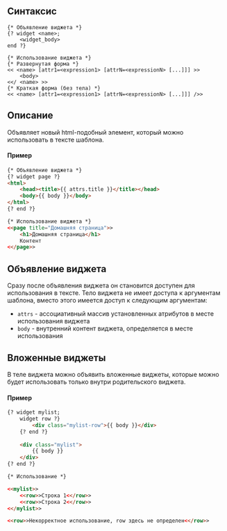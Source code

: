 ## Синтаксис
```
{* Объявление виджета *}
{? widget <name>;
	<widget_body>
end ?}
```
```
{* Использование виджета *}
{* Развернутая форма *}
<< <name> [attr1=<expression1> [attrN=<expressionN> [...]]] >>
	<body>
<</ <name> >>
{* Краткая форма (без тела) *}
<< <name> [attr1=<expression1> [attrN=<expressionN> [...]]] />>
```

## Описание
Объявляет новый html-подобный элемент, который можно использовать в тексте шаблона.

#### Пример
```html
{* Объявление виджета *}
{? widget page ?}
<html>
	<head><title>{{ attrs.title }}</title></head>
	<body>{{ body }}</body>
</html>
{? end ?}

{* Использование виджета *}
<<page title="Домашняя страница">>
	<h1>Домашняя страница</h1>
	Контент
<</page>>
```

## Объявление виджета
Сразу после объявления виджета он становится доступен для использования в тексте.
Тело виджета не имеет доступа к аргументам шаблона, вместо этого имеется доступ к следующим аргументам:
- `attrs` - ассоциативный массив установленных атрибутов в месте использования виджета
- `body` - внутренний контент виджета, определяется в месте использования

## Вложенные виджеты
В теле виджета можно объявить вложенные виджеты, которые можно будет использовать только внутри родительского виджета.

#### Пример
```html
{? widget mylist;
	widget row ?}
		<div class="mylist-row">{{ body }}</div>
	{? end ?}
	
	<div class="mylist">
		{{ body }}
	</div>
{? end ?}

{* Использование *}

<<mylist>>
	<<row>>Строка 1<</row>>
	<<row>>Строка 2<</row>>
<</mylist>>

<<row>>Некорректное использование, row здесь не определен<</row>>
```
